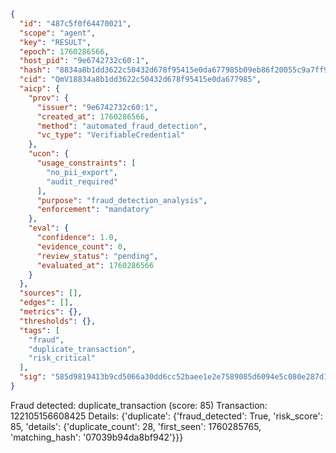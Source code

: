 ```json
{
  "id": "487c5f0f64470021",
  "scope": "agent",
  "key": "RESULT",
  "epoch": 1760286566,
  "host_pid": "9e6742732c60:1",
  "hash": "8834a8b1dd3622c50432d678f95415e0da677985b09eb86f20055c9a7ff96e38",
  "cid": "QmV18834a8b1dd3622c50432d678f95415e0da677985",
  "aicp": {
    "prov": {
      "issuer": "9e6742732c60:1",
      "created_at": 1760286566,
      "method": "automated_fraud_detection",
      "vc_type": "VerifiableCredential"
    },
    "ucon": {
      "usage_constraints": [
        "no_pii_export",
        "audit_required"
      ],
      "purpose": "fraud_detection_analysis",
      "enforcement": "mandatory"
    },
    "eval": {
      "confidence": 1.0,
      "evidence_count": 0,
      "review_status": "pending",
      "evaluated_at": 1760286566
    }
  },
  "sources": [],
  "edges": [],
  "metrics": {},
  "thresholds": {},
  "tags": [
    "fraud",
    "duplicate_transaction",
    "risk_critical"
  ],
  "sig": "585d9819413b9cd5066a30dd6cc52baee1e2e7589085d6094e5c080e287d1a25"
}
```

Fraud detected: duplicate_transaction (score: 85)
Transaction: 122105156608425
Details: {'duplicate': {'fraud_detected': True, 'risk_score': 85, 'details': {'duplicate_count': 28, 'first_seen': 1760285765, 'matching_hash': '07039b94da8bf942'}}}